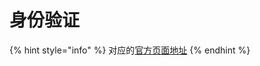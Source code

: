 # 身份验证

{% hint style="info" %}
对应的[官方页面地址](https://contributing.bitwarden.com/architecture/deep-dives/authentication/)
{% endhint %}
